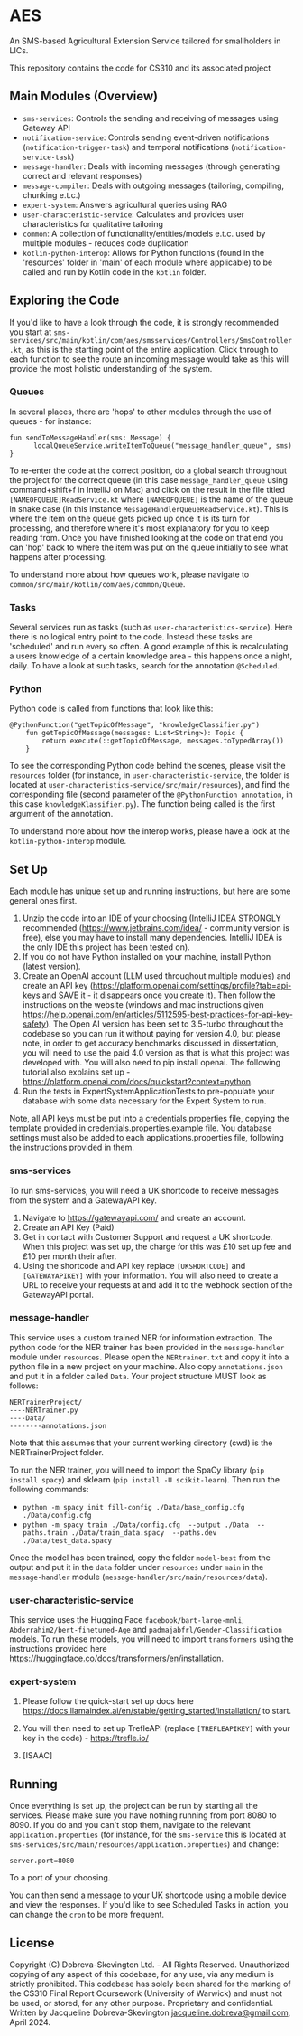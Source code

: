 # AES
An SMS-based Agricultural Extension Service tailored for smallholders in LICs.

This repository contains the code for CS310 and its associated project

## Main Modules (Overview)
 - `sms-services`: Controls the sending and receiving of messages using Gateway API
 - `notification-service`: Controls sending event-driven notifications (`notification-trigger-task`) and temporal notifications (`notification-service-task`)
 - `message-handler`: Deals with incoming messages (through generating correct and relevant responses)
 - `message-compiler`: Deals with outgoing messages (tailoring, compiling, chunking e.t.c.)
 - `expert-system`: Answers agricultural queries using RAG
 - `user-characteristic-service`: Calculates and provides user characteristics for qualitative tailoring
 - `common`: A collection of functionality/entities/models e.t.c. used by multiple modules - reduces code duplication
 - `kotlin-python-interop`: Allows for Python functions (found in the 'resources' folder in 'main' of each module where applicable) to be called and run by Kotlin code in the `kotlin` folder.

## Exploring the Code

If you'd like to have a look through the code, it is strongly recommended you start at `sms-services/src/main/kotlin/com/aes/smsservices/Controllers/SmsController.kt`, as this is the starting point of the entire application. Click through to each function to see the route an incoming message would take as this will provide the most holistic understanding of the system. 

### Queues

In several places, there are 'hops' to other modules through the use of queues - for instance: 

```
fun sendToMessageHandler(sms: Message) { 
      localQueueService.writeItemToQueue("message_handler_queue", sms) 
}
```

To re-enter the code at the correct position, do a global search throughout the project for the correct queue (in this case `message_handler_queue` using command+shift+f in IntelliJ on Mac) and click on the result in the file titled `[NAMEOFQUEUE]ReadService.kt` where `[NAMEOFQUEUE]` is the name of the queue in snake case (in this instance `MessageHandlerQueueReadService.kt`). This is where the item on the queue gets picked up once it is its turn for processing, and therefore where it's most explanatory for you to keep reading from. Once you have finished looking at the code on that end you can 'hop' back to where the item was put on the queue initially to see what happens after processing.

To understand more about how queues work, please navigate to `common/src/main/kotlin/com/aes/common/Queue`.

### Tasks

Several services run as tasks (such as `user-characteristics-service`). Here there is no logical entry point to the code. Instead these tasks are 'scheduled' and run every so often. A good example of this is recalculating a users knowledge of a certain knowledge area - this happens once a night, daily. To have a look at such tasks, search for the annotation `@Scheduled`.

### Python

Python code is called from functions that look like this:

```
@PythonFunction("getTopicOfMessage", "knowledgeClassifier.py")
    fun getTopicOfMessage(messages: List<String>): Topic {
        return execute(::getTopicOfMessage, messages.toTypedArray())
    }
```

To see the corresponding Python code behind the scenes, please visit the `resources` folder (for instance, in `user-characteristic-service`, the folder is located at `user-characteristics-service/src/main/resources`), and find the corresponding file (second parameter of the `@PythonFunction annotation`, in this case `knowledgeKlassifier.py`). The function being called is the first argument of the annotation.

To understand more about how the interop works, please have a look at the `kotlin-python-interop` module.


## Set Up

Each module has unique set up and running instructions, but here are some general ones first.

1) Unzip the code into an IDE of your choosing (IntelliJ IDEA STRONGLY recommended (https://www.jetbrains.com/idea/ - community version is free), else you may have to install many dependencies. IntelliJ IDEA is the only IDE this project has been tested on).
2) If you do not have Python installed on your machine, install Python (latest version).
3) Create an OpenAI account (LLM used throughout multiple modules) and create an API key (https://platform.openai.com/settings/profile?tab=api-keys and SAVE it - it disappears once you create it). Then follow the instructions on the website (windows and mac instructions given https://help.openai.com/en/articles/5112595-best-practices-for-api-key-safety). The Open AI version has been set to 3.5-turbo throughout the codebase so you can run it without paying for version 4.0, but please note, in order to get accuracy benchmarks discussed in dissertation, you will need to use the paid 4.0 version as that is what this project was developed with. You will also need to pip install openai. The following tutorial also explains set up - https://platform.openai.com/docs/quickstart?context=python.
4) Run the tests in ExpertSystemApplicationTests to pre-populate your database with some data necessary for the Expert System to run.

Note, all API keys must be put into a credentials.properties file, copying the template provided in credentials.properties.example file. You database settings must also be added to each applications.properties file, following the instructions provided in them.

### sms-services

To run sms-services, you will need a UK shortcode to receive messages from the system and a GatewayAPI key. 

1) Navigate to https://gatewayapi.com/ and create an account. 
2) Create an API Key (Paid)
3) Get in contact with Customer Support and request a UK shortcode. When this project was set up, the charge for this was £10 set up fee and £10 per month their after.
4) Using the shortcode and API key replace `[UKSHORTCODE]` and `[GATEWAYAPIKEY]` with your information. You will also need to create a URL to receive your requests at and add it to the webhook section of the GatewayAPI portal. 

### message-handler

This service uses a custom trained NER for information extraction. The python code for the NER trainer has been provided in the `message-handler` module under `resources`. Please open the `NERtrainer.txt` and copy it into a python file in a new project on your machine. Also copy `annotations.json` and put it in a folder called `Data`. Your project structure MUST look as follows:

```
NERTrainerProject/
----NERTrainer.py
----Data/
--------annotations.json
```

Note that this assumes that your current working directory (cwd) is the NERTrainerProject folder.

To run the NER trainer, you will need to import the SpaCy library (`pip install spacy`) and sklearn (`pip install -U scikit-learn`). 
Then run the following commands:

- `python -m spacy init fill-config ./Data/base_config.cfg ./Data/config.cfg`
- `python -m spacy train ./Data/config.cfg  --output ./Data  --paths.train ./Data/train_data.spacy  --paths.dev ./Data/test_data.spacy`


Once the model has been trained, copy the folder `model-best` from the output and put it in the `data` folder under `resources` under `main` in the `message-handler` module (`message-handler/src/main/resources/data`).


### user-characteristic-service

This service uses the Hugging Face `facebook/bart-large-mnli`, `Abderrahim2/bert-finetuned-Age` and `padmajabfrl/Gender-Classification` models. To run these models, you will need to import `transformers` using the instructions provided here https://huggingface.co/docs/transformers/en/installation.

### expert-system

1) Please follow the quick-start set up docs here https://docs.llamaindex.ai/en/stable/getting_started/installation/ to start.
2) You will then need to set up TrefleAPI (replace `[TREFLEAPIKEY]` with your key in the code) - https://trefle.io/

3) [ISAAC]

## Running

Once everything is set up, the project can be run by starting all the services. Please make sure you have nothing running from port 8080 to 8090. If you do and you can't stop them, navigate to the relevant `application.properties` (for instance, for the `sms-service` this is located at `sms-services/src/main/resources/application.properties`) and change:

```
server.port=8080
```

To a port of your choosing.

You can then send a message to your UK shortcode using a mobile device and view the responses. If you'd like to see Scheduled Tasks in action, you can change the `cron` to be more frequent.

## License 

Copyright (C) Dobreva-Skevington Ltd. - All Rights Reserved. 
Unauthorized copying of any aspect of this codebase, for any use, via any medium is strictly prohibited. 
This codebase has solely been shared for the marking of the CS310 Final Report Coursework (University of Warwick) and must not be used, or stored, for any other purpose.
Proprietary and confidential.
Written by Jacqueline Dobreva-Skevington <jacqueline.dobreva@gmail.com>, April 2024.